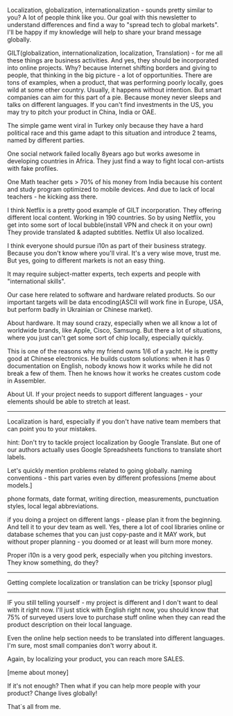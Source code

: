 
Localization, globalization, internationalization - sounds pretty similar to you?
A lot of people think like you.
Our goal with this newsletter to understand differences and find a way to "spread tech to global markets". 
I'll be happy if my knowledge will help to share your brand message globally.

GILT(globalization, internationalization, localization, Translation) - for me all these things are business activities.
And yes, they should be incorporated into online projects.
Why? because Internet shifting borders and giving to people, that thinking in the big picture - a lot of opportunities.
There are tons of examples, when a product, that was performing poorly locally, goes wild at some other country. Usually, it happens without intention. But smart companies can aim for this part of a pie. Because money never sleeps and talks on different languages.
If you can't find investments in the US, you may try to pitch your product in China, India or OAE.

The simple game went viral in Turkey only because they have a hard political race and this game adapt to this situation and introduce 2 teams, named by different parties.

One social network failed locally 8years ago but works awesome in developing countries in Africa. They just find a way to fight local con-artists with fake profiles.

One Math teacher gets > 70% of his money from India because his content and study program optimized to mobile devices. And due to lack of local teachers - he kicking ass there.

I think Netflix is a pretty good example of GILT incorporation. They offering different local content. Working in 190 countries. So by using Netflix, you get into some sort of local bubble(install VPN and check it on your own) They provide translated & adapted subtitles. Netflix UI also localized.

I think everyone should pursue i10n as part of their business strategy. Because you don't know where you'll viral. It's a very wise move, trust me. But yes, going to different markets is not an easy thing. 

It may require subject-matter experts, tech experts and people with "international skills".

Our case here related to software and hardware related products. So our important targets will be data encoding(ASCII will work fine in Europe, USA, but perform badly in Ukrainian or Chinese market).

About hardware. It may sound crazy, especially when we all know a lot of worldwide brands, like Apple, Cisco, Samsung. But there a lot of situations, where you just can't get some sort of chip locally, especially quickly. 

This is one of the reasons why my friend owns 1/6 of a yacht. He is pretty good at Chinese electronics. He builds custom solutions: when it has 0 documentation on English, nobody knows how it works while he did not break a few of them. Then he knows how it works he creates custom code in Assembler. 

About UI. If your project needs to support different languages - your elements should be able to stretch at least.

---

Localization is hard, especially if you don't have native team members that can point you to your mistakes.

hint: Don't try to tackle project localization by Google Translate. But one of our authors actually uses Google Spreadsheets functions to translate short labels.

Let's quickly mention problems related to going globally.
naming conventions - this part varies even by different professions
[meme about models.]

phone formats, date format, writing direction, measurements, punctuation styles, local legal abbreviations.

if you doing a project on different langs - please plan it from the beginning. And tell it to your dev team as well.
Yes, there a lot of cool libraries online or database schemes that you can just copy-paste and it MAY work, but without proper planning - you doomed or at least will burn more money.

Proper i10n is a very good perk, especially when you pitching investors. They know something, do they?

---

Getting complete localization or translation can be tricky [sponsor plug]

---

IF you still telling yourself - my project is different and I don't want to deal with it right now. I'll just stick with English right now, you should know that 75% of surveyed users love to purchase stuff online when they can read the product description on their local language.

Even the online help section needs to be translated into different languages. I'm sure, most small companies don't worry about it.

Again, by localizing your product, you can reach more SALES.

[meme about money]

If it's not enough? Then what if you can help more people with your product? 
Change lives globally!

That`s all from me.

